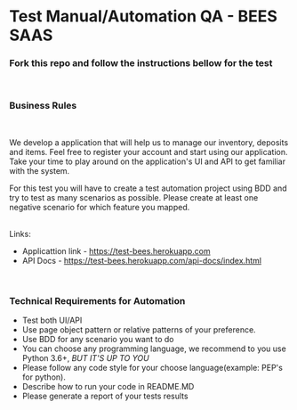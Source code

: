 # Test Manual/Automation QA - BEES SAAS

### Fork this repo and follow the instructions bellow for the test 
<BR>

### Business Rules

<br>

We develop a application that will help us to manage our inventory, deposits and items. Feel free to register your account and start using our application.
Take your time to play around on the application's UI and API to get familiar with the system.

For this test you will have to create a test automation project using BDD and try to test as
many scenarios as possible. Please create at least one negative scenario for which feature you mapped.


<br>
Links:

* Applicattion link - https://test-bees.herokuapp.com
* API Docs - https://test-bees.herokuapp.com/api-docs/index.html 

<BR>

### Technical Requirements for Automation
- Test both UI/API 
- Use page object pattern or relative patterns of your preference.
- Use BDD for any scenario you want to do
- You can choose any programming language, we recommend to you use Python 3.6+,  *BUT IT'S UP TO YOU*
- Please follow any code style for your choose language(example: PEP's for python).
- Describe how to run your code in README.MD
- Please generate a report of your tests results
  